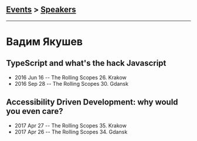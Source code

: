 ## [Events](../README.md) > [Speakers](../speakers.md)
---

# Вадим Якушев

## TypeScript and what&#39;s the hack Javascript
- 2016 Jun 16 -- The Rolling Scopes 26. Krakow    
- 2016 Sep 28 -- The Rolling Scopes 30. Gdansk    
## Accessibility Driven Development: why would you even care?
- 2017 Apr 27 -- The Rolling Scopes 35. Krakow    
- 2017 Apr 26 -- The Rolling Scopes 34. Gdansk    
